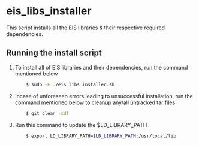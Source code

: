 # eis_libs_installer

This script installs all the EIS libraries & their respective required dependencies.

## Running the install script

1. To install all of EIS libraries and their dependencies, run the command mentioned below

    ```sh
        $ sudo -E ./eis_libs_installer.sh
    ```

2. Incase of unforeseen errors leading to unsuccessful installation, run the command mentioned below to cleanup any/all untracked tar files

    ```sh
        $ git clean -xdf
    ```

3. Run this command to update the $LD_LIBRARY_PATH

    ```sh
        $ export LD_LIBRARY_PATH=$LD_LIBRARY_PATH:/usr/local/lib
    ```